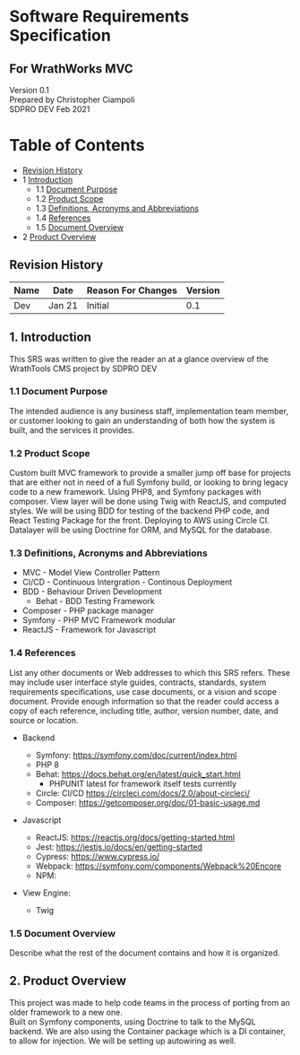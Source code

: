 # Software Requirements Specification
## For WrathWorks MVC

Version 0.1  
Prepared by Christopher Ciampoli  
SDPRO DEV
Feb 2021

Table of Contents
=================
* [Revision History](#revision-history)
* 1 [Introduction](#1-introduction)
    * 1.1 [Document Purpose](#11-document-purpose)
    * 1.2 [Product Scope](#12-product-scope)
    * 1.3 [Definitions, Acronyms and Abbreviations](#13-definitions-acronyms-and-abbreviations)
    * 1.4 [References](#14-references)
    * 1.5 [Document Overview](#15-document-overview)
* 2 [Product Overview](#2-product-overview)

## Revision History
| Name | Date    | Reason For Changes  | Version   |
| ---- | ------- | ------------------- | --------- |
| Dev  | Jan 21  | Initial             | 0.1       |

## 1. Introduction
This SRS was written to give the reader an at a glance overview
of the WrathTools CMS project by SDPRO DEV

### 1.1 Document Purpose
The intended audience is any business staff, implementation team member, or customer looking to
gain an understanding of both how the system is built, and the services it provides.

### 1.2 Product Scope
Custom built MVC framework to provide a smaller jump off base for projects that are either not in need of a full Symfony
build, or looking to bring legacy code to a new framework.  Using PHP8, and Symfony packages with composer. View layer
will be done using Twig with ReactJS, and computed styles. We will be using BDD for testing of the backend PHP code,
and React Testing Package for the front.  Deploying to AWS using Circle CI. Datalayer will be using Doctrine for ORM,
and MySQL for the database.

### 1.3 Definitions, Acronyms and Abbreviations
* MVC - Model View Controller Pattern
* CI/CD - Continuous Intergration - Continous Deployment
* BDD - Behaviour Driven Development
    * Behat - BDD Testing Framework
* Composer - PHP package manager
* Symfony - PHP MVC Framework modular
* ReactJS - Framework for Javascript

### 1.4 References
List any other documents or Web addresses to which this SRS refers. These may include user interface style guides, contracts, standards, system requirements specifications, use case documents, or a vision and scope document. Provide enough information so that the reader could access a copy of each reference, including title, author, version number, date, and source or location.

- Backend
    * Symfony:  https://symfony.com/doc/current/index.html
    * PHP 8
    * Behat:    https://docs.behat.org/en/latest/quick_start.html
        * PHPUNIT latest for framework itself tests currently
    * Circle:   CI/CD https://circleci.com/docs/2.0/about-circleci/
    * Composer: https://getcomposer.org/doc/01-basic-usage.md

- Javascript
    * ReactJS:  https://reactjs.org/docs/getting-started.html
    * Jest:     https://jestjs.io/docs/en/getting-started
    * Cypress:  https://www.cypress.io/
    * Webpack:  https://symfony.com/components/Webpack%20Encore
    * NPM:

- View Engine:
    * Twig

### 1.5 Document Overview
Describe what the rest of the document contains and how it is organized.

## 2. Product Overview
This project was made to help code teams in the process of porting from an older framework to a new one.  
Built on Symfony components, using Doctrine to talk to the MySQL backend. We are also using the Container package
which is a DI container, to allow for injection.  We will be setting up autowiring as well.